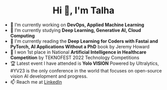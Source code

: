 <h1 align="center">Hi 👋, I'm Talha</h1>


- 🔭 I’m currently working on **DevOps, Applied Machine Learning**
- 🌱 I’m currently studying **Deep Learning, Generative AI, Cloud Computing**
- 📖 I'm currently reading the **Deep Learning for Coders with Fastai and PyTorch, AI Applications Without a PhD** book by Jeremy Howard
- 🚀 I won 1st place in National **Artificial Intelligence in Healthcare Competition** by TEKNOFEST 2022 Technology Competitions
- 🏆 Latest event I have attended is **Yolo VISION** Powered by Ultralytics, #YV23 is the only conference in the world that focuses on open-source vision AI development and progress.
- 📫 Reach me at [LinkedIn](https://www.linkedin.com/in/talhasari/)
